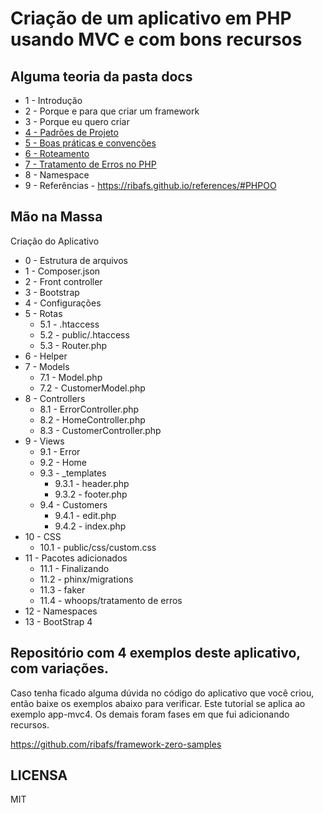 # Criação de um aplicativo em PHP usando MVC e com bons recursos

## Alguma teoria da pasta docs

- 1 - Introdução
- 2 - Porque e para que criar um framework
- 3 - Porque eu quero criar
- [4 - Padrões de Projeto](/docs/4-PadroesProjeto.md)
- [5 - Boas práticas e convenções](/docs/5-BoasPraticas.md)
- [6 - Roteamento](/docs/6-Rotas.md)
- [7 - Tratamento de Erros no PHP](/docs/7-TratamentoErros.md)
- 8 - Namespace
- 9 - Referências - https://ribafs.github.io/references/#PHPOO

## Mão na Massa

Criação do Aplicativo

- 0 - Estrutura de arquivos
- 1 - Composer.json
- 2 - Front controller
- 3 - Bootstrap
- 4 - Configurações
- 5 - Rotas
	- 5.1 - .htaccess
	- 5.2 - public/.htaccess
	- 5.3 - Router.php
- 6 - Helper
- 7 - Models
	- 7.1 - Model.php
	- 7.2 - CustomerModel.php
- 8 - Controllers
	- 8.1 - ErrorController.php
	- 8.2 - HomeController.php
	- 8.3 - CustomerController.php
- 9 - Views
	- 9.1 - Error
	- 9.2 - Home
	- 9.3 - _templates
		- 9.3.1 - header.php
		- 9.3.2 - footer.php
	- 9.4 - Customers
		- 9.4.1 - edit.php
		- 9.4.2 - index.php
- 10 - CSS
	- 10.1 - public/css/custom.css
- 11 - Pacotes adicionados
	- 11.1 - Finalizando
	- 11.2 - phinx/migrations
	- 11.3 - faker
	- 11.4 - whoops/tratamento de erros
- 12 - Namespaces
- 13 - BootStrap 4

## Repositório com 4 exemplos deste aplicativo, com variações.

Caso tenha ficado alguma dúvida no código do aplicativo que você criou, então baixe os exemplos abaixo para verificar.
Este tutorial se aplica ao exemplo app-mvc4. Os demais foram fases em que fui adicionando recursos.

https://github.com/ribafs/framework-zero-samples


## LICENSA

MIT
